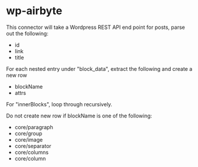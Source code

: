 # wp-airbyte

This connector will take a Wordpress REST API end point for posts, parse out the following:

- id
- link
- title

For each nested entry under "block_data", extract the following and create a new row
- blockName
- attrs

For "innerBlocks", loop through recursively.

Do not create new row if blockName is one of the following:
- core/paragraph
- core/group
- core/image
- core/separator
- core/columns
- core/column
